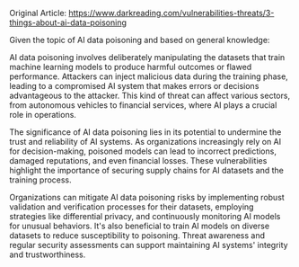 Original Article: https://www.darkreading.com/vulnerabilities-threats/3-things-about-ai-data-poisoning

Given the topic of AI data poisoning and based on general knowledge:

AI data poisoning involves deliberately manipulating the datasets that train machine learning models to produce harmful outcomes or flawed performance. Attackers can inject malicious data during the training phase, leading to a compromised AI system that makes errors or decisions advantageous to the attacker. This kind of threat can affect various sectors, from autonomous vehicles to financial services, where AI plays a crucial role in operations.

The significance of AI data poisoning lies in its potential to undermine the trust and reliability of AI systems. As organizations increasingly rely on AI for decision-making, poisoned models can lead to incorrect predictions, damaged reputations, and even financial losses. These vulnerabilities highlight the importance of securing supply chains for AI datasets and the training process.

Organizations can mitigate AI data poisoning risks by implementing robust validation and verification processes for their datasets, employing strategies like differential privacy, and continuously monitoring AI models for unusual behaviors. It's also beneficial to train AI models on diverse datasets to reduce susceptibility to poisoning. Threat awareness and regular security assessments can support maintaining AI systems' integrity and trustworthiness.